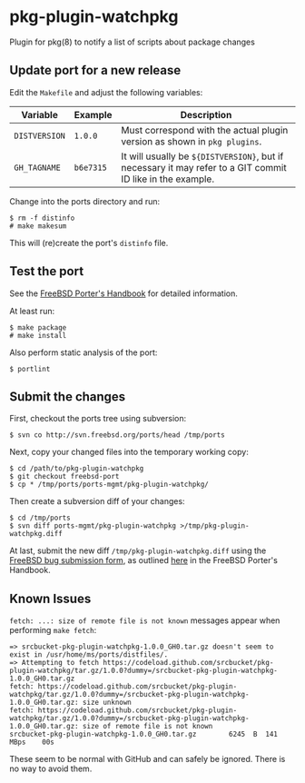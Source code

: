 # pkg-plugin-watchpkg

Plugin for pkg(8) to notify a list of scripts about package changes

## Update port for a new release

Edit the `Makefile` and adjust the following variables:

Variable      | Example   | Description
------------- | --------- | -----------
`DISTVERSION` | `1.0.0`   | Must correspond with the actual plugin version as shown in `pkg plugins`.
`GH_TAGNAME`  | `b6e7315` | It will usually be `${DISTVERSION}`, but if necessary it may refer to a GIT commit ID like in the example.

Change into the ports directory and run:

	$ rm -f distinfo
	# make makesum

This will (re)create the port's `distinfo` file.

## Test the port

See the [FreeBSD Porter's Handbook](https://www.freebsd.org/doc/en_US.ISO8859-1/books/porters-handbook/) for detailed information.

At least run:

	$ make package
	# make install

Also perform static analysis of the port:

	$ portlint

## Submit the changes

First, checkout the ports tree using subversion:

	$ svn co http://svn.freebsd.org/ports/head /tmp/ports

Next, copy your changed files into the temporary working copy:

	$ cd /path/to/pkg-plugin-watchpkg
	$ git checkout freebsd-port
	$ cp * /tmp/ports/ports-mgmt/pkg-plugin-watchpkg/

Then create a subversion diff of your changes:

	$ cd /tmp/ports
	$ svn diff ports-mgmt/pkg-plugin-watchpkg >/tmp/pkg-plugin-watchpkg.diff

At last, submit the new diff `/tmp/pkg-plugin-watchpkg.diff` using the [FreeBSD bug submission form](https://bugs.freebsd.org/submit/), as
outlined [here](https://www.freebsd.org/doc/en_US.ISO8859-1/books/porters-handbook/porting-submitting.html) in the FreeBSD Porter's Handbook.

## Known Issues

`fetch: ...: size of remote file is not known` messages appear when performing `make fetch`:

	=> srcbucket-pkg-plugin-watchpkg-1.0.0_GH0.tar.gz doesn't seem to exist in /usr/home/ms/ports/distfiles/.
	=> Attempting to fetch https://codeload.github.com/srcbucket/pkg-plugin-watchpkg/tar.gz/1.0.0?dummy=/srcbucket-pkg-plugin-watchpkg-1.0.0_GH0.tar.gz
	fetch: https://codeload.github.com/srcbucket/pkg-plugin-watchpkg/tar.gz/1.0.0?dummy=/srcbucket-pkg-plugin-watchpkg-1.0.0_GH0.tar.gz: size unknown
	fetch: https://codeload.github.com/srcbucket/pkg-plugin-watchpkg/tar.gz/1.0.0?dummy=/srcbucket-pkg-plugin-watchpkg-1.0.0_GH0.tar.gz: size of remote file is not known
	srcbucket-pkg-plugin-watchpkg-1.0.0_GH0.tar.gz        6245  B  141 MBps    00s

These seem to be normal with GitHub and can safely be ignored. There is no way to avoid them.

